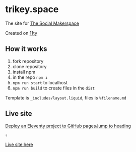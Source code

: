 # trikey.space
The site for [The Social Makerspace](https://www.trikey.space/)

Created on [11ty](https://www.11ty.dev/)

## How it works
1. fork repository
2. clone repository
3. install npm
4. in the repo `npm i`
5. `npm run start` to localhost
6. `npm run build` to create files in the `dist`

Template is `_includes/layout.liquid`, files is `%filename.md`

## Live site
[Deploy an Eleventy project to GitHub pagesJump to heading](https://www.11ty.dev/docs/deployment/#deploy-an-eleventy-project-to-github-pages)

    ⇓
    
[Live site here](https://ivalynx.github.io/trikey.space/)